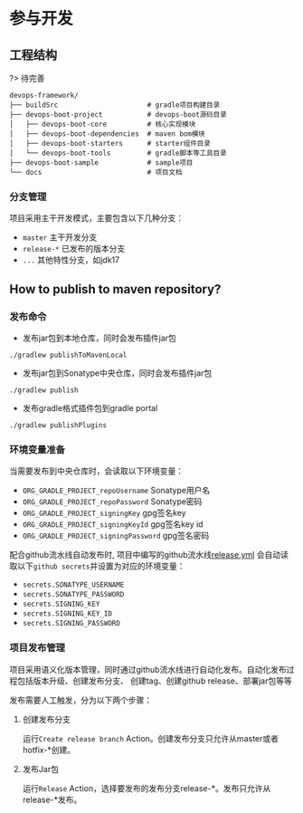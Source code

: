 # 参与开发

## 工程结构
?> 待完善

```shell script
devops-framework/
├── buildSrc                      # gradle项目构建目录
├── devops-boot-project           # devops-boot源码目录
│   ├── devops-boot-core          # 核心实现模块
│   ├── devops-boot-dependencies  # maven bom模块
│   ├── devops-boot-starters      # starter组件目录
│   └── devops-boot-tools         # gradle脚本等工具目录
├── devops-boot-sample            # sample项目
└── docs                          # 项目文档
```

### 分支管理
项目采用主干开发模式，主要包含以下几种分支：

* `master` 主干开发分支
* `release-*` 已发布的版本分支
* `...` 其他特性分支，如jdk17

## How to publish to maven repository?

### 发布命令
- 发布jar包到本地仓库，同时会发布插件jar包
```shell script
./gradlew publishToMavenLocal
```

- 发布jar包到Sonatype中央仓库，同时会发布插件jar包
```shell script
./gradlew publish
```

- 发布gradle格式插件包到gradle portal
```shell script
./gradlew publishPlugins
```

### 环境变量准备
当需要发布到中央仓库时，会读取以下环境变量：

- `ORG_GRADLE_PROJECT_repoUsername`  Sonatype用户名
- `ORG_GRADLE_PROJECT_repoPassword`  Sonatype密码
- `ORG_GRADLE_PROJECT_signingKey`  gpg签名key
- `ORG_GRADLE_PROJECT_signingKeyId`  gpg签名key id
- `ORG_GRADLE_PROJECT_signingPassword`  gpg签名密码

配合github流水线自动发布时, 项目中编写的github流水线[release.yml](../.github/workflows/release.yml)
会自动读取以下`github secrets`并设置为对应的环境变量：

- `secrets.SONATYPE_USERNAME`
- `secrets.SONATYPE_PASSWORD`
- `secrets.SIGNING_KEY`
- `secrets.SIGNING_KEY_ID`
- `secrets.SIGNING_PASSWORD`

### 项目发布管理
项目采用语义化版本管理，同时通过github流水线进行自动化发布。自动化发布过程包括版本升级、创建发布分支、
创建tag、创建github release、部署jar包等等

发布需要人工触发，分为以下两个步骤：
1. 创建发布分支
   
   运行`Create release branch` Action。创建发布分支只允许从master或者hotfix-*创建。
2. 发布Jar包
   
   运行`Release` Action，选择要发布的发布分支release-*。发布只允许从release-*发布。
